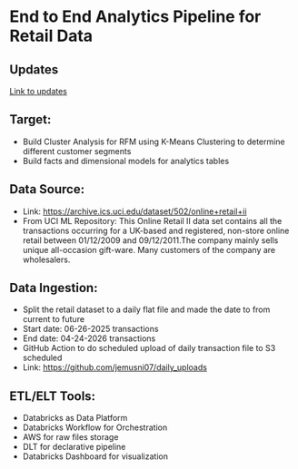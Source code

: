 # End to End Analytics Pipeline for Retail Data

## Updates

[Link to updates](UPDATES.md)

## Target:

-	Build Cluster Analysis for RFM using K-Means Clustering to determine different customer segments
- Build facts and dimensional models for analytics tables

## Data Source:

-	Link: https://archive.ics.uci.edu/dataset/502/online+retail+ii
-	From UCI  ML Repository: This Online Retail II data set contains all the transactions occurring for a UK-based and registered, non-store online retail between 01/12/2009 and 09/12/2011.The company mainly sells unique all-occasion gift-ware. Many customers of the company are wholesalers.


## Data Ingestion:

-	Split the retail dataset to a daily flat file and made the date to from current to future
  - Start date: 06-26-2025 transactions
  -	End date: 04-24-2026 transactions
-	GitHub Action to do scheduled upload of daily transaction file to S3 scheduled
  - Link: https://github.com/jemusni07/daily_uploads


 ## ETL/ELT Tools:

-	Databricks as Data Platform
-	Databricks Workflow for Orchestration
-	AWS for raw files storage
-	DLT for declarative pipeline
-	Databricks Dashboard for visualization

